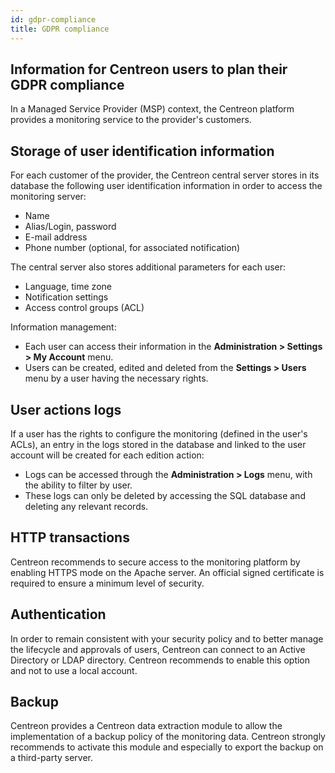 ```yaml
---
id: gdpr-compliance
title: GDPR compliance
---
```


## Information for Centreon users to plan their GDPR compliance

In a Managed Service Provider (MSP) context, the Centreon platform provides a monitoring service to the provider's customers.

## Storage of user identification information

For each customer of the provider, the Centreon central server stores in its database the following user identification information in order to access the 
monitoring server:

  - Name
  - Alias/Login, password
  - E-mail address
  - Phone number (optional, for associated notification)

The central server also stores additional parameters for each user:

  - Language, time zone
  - Notification settings
  - Access control groups (ACL)

Information management:
  - Each user can access their information in the **Administration > Settings > My Account** menu.
  - Users can be created, edited and deleted from the **Settings > Users** menu by a user having the necessary rights.

## User actions logs

If a user has the rights to configure the monitoring (defined in the user's ACLs), an entry in the logs stored in the database and linked to the 
user account will be created for each edition action:
  - Logs can be accessed through the **Administration > Logs** menu, with the ability to filter by user.
  - These logs can only be deleted by accessing the SQL database and deleting any relevant records.

## HTTP transactions

Centreon recommends to secure access to the monitoring platform by enabling HTTPS mode on the Apache server. An official signed certificate is 
required to ensure a minimum level of security.

## Authentication

In order to remain consistent with your security policy and to better manage the lifecycle and approvals of users, Centreon can
connect to an Active Directory or LDAP directory. Centreon recommends to enable this option and not to use a local account.

## Backup

Centreon provides a Centreon data extraction module to allow the implementation of a backup policy of the monitoring data. Centreon strongly 
recommends to activate this module and especially to export the backup on a third-party server.
